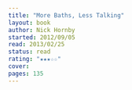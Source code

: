 ```yaml
---
title: "More Baths, Less Talking"
layout: book
author: Nick Hornby
started: 2012/09/05
read: 2013/02/25
status: read
rating: "★★★☆☆"
cover: 
pages: 135
---
```

